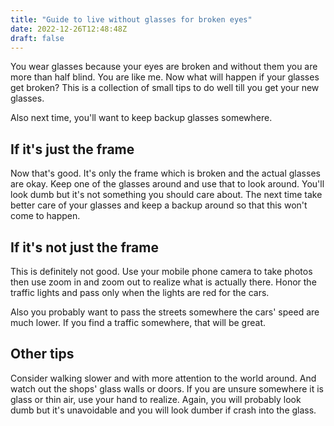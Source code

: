 ```yaml
---
title: "Guide to live without glasses for broken eyes"
date: 2022-12-26T12:48:48Z
draft: false 
---
```


You wear glasses because your eyes are broken and without them you are more than half blind. You are like me. Now what will happen if your glasses get broken? This is a collection of small tips to do well till you get your new glasses.

Also next time, you'll want to keep backup glasses somewhere.

## If it's just the frame

Now that's good. It's only the frame which is broken and the actual glasses are okay. Keep one of the glasses around and use that to look around. You'll look dumb but it's not something you should care about. The next time take better care of your glasses and keep a backup around so that this won't come to happen.

## If it's not just the frame

This is definitely not good. Use your mobile phone camera to take photos then use zoom in and zoom out to realize what is actually there. Honor the traffic lights and pass only when the lights are red for the cars.

Also you probably want to pass the streets somewhere the cars' speed are much lower. If you find a traffic somewhere, that will be great.

## Other tips

Consider walking slower and with more attention to the world around. And watch out the shops' glass walls or doors. If you are unsure somewhere it is glass or thin air, use your hand to realize. Again, you will probably look dumb but it's unavoidable and you will look dumber if crash into the glass.
